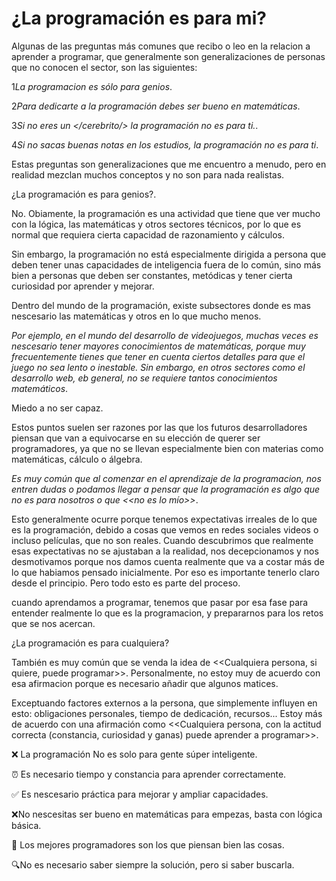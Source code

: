# ¿La programación es para mi?

Algunas de las preguntas más comunes que recibo o leo en la relacion a aprender a programar, que generalmente son generalizaciones de personas que no conocen el sector, son las siguientes:

1*La programacion es sólo para genios*.

2*Para dedicarte a la programación debes ser bueno en matemáticas*.

3*Si no eres un </cerebrito/> la programación no es para ti.*.

4*Si no sacas buenas notas en los estudios, la programación no es para ti*.

Estas preguntas son generalizaciones que me encuentro a menudo, pero en realidad mezclan muchos conceptos y no son para nada realistas.

¿La programación es para genios?.

No. Obiamente, la programación es una actividad que tiene que ver mucho con la lógica, las matemáticas y otros sectores técnicos, por lo que es normal que requiera cierta capacidad de razonamiento y cálculos.

Sin embargo, la programación no está especialmente dirigida a persona que deben tener unas capacidades de inteligencia fuera de lo común, sino más bien a personas que deben ser constantes, metódicas y tener cierta curiosidad por aprender y mejorar.

Dentro del mundo de la programación, existe subsectores donde es mas nescesario las matemáticas y otros en lo que mucho menos.

_Por ejemplo, en el mundo del desarrollo de videojuegos, muchas veces es nescesario tener mayores conocimientos de matemáticas, porque muy frecuentemente tienes que tener en cuenta ciertos detalles para que el juego no sea lento o inestable. Sin embargo, en otros sectores como el desarrollo web, eb general, no se requiere tantos conocimientos matemáticos_.

Miedo a no ser capaz.

Estos puntos suelen ser razones por las que los futuros desarrolladores piensan que van a equivocarse en su elección de querer ser programadores, ya que no se llevan especialmente bien con materias como matemáticas, cálculo o álgebra.

_Es muy común que al comenzar en el aprendizaje de la programacion, nos entren dudas o podamos llegar a pensar que la programación es algo que no es para nosotros o que <<no es lo mío>>_.

Esto generalmente ocurre porque tenemos expectativas irreales de lo que es la programación, debido a cosas que vemos en redes sociales videos o incluso películas, que no son reales. Cuando descubrimos que realmente esas expectativas no se ajustaban a la realidad, nos decepcionamos y nos desmotivamos porque nos damos cuenta realmente que va a costar más de lo que habiamos pensado inicialmente. Por eso es importante tenerlo claro desde el principio. Pero todo esto es parte del proceso.

cuando aprendamos a programar, tenemos que pasar por esa fase para entender realmente lo que es la programacion, y prepararnos para los retos que se nos acercan.

¿La programación es para cualquiera?

También es muy común que se venda la idea de <<Cualquiera persona, si quiere, puede programar>>. Personalmente, no estoy muy de acuerdo con esa afirmacion porque es necesario añadir que algunos matices.

Exceptuando factores externos a la persona, que simplemente influyen en esto: obligaciones personales, tiempo de dedicación, recursos... Estoy más de acuerdo con una afirmación como <<Cualquiera persona, con la actitud correcta (constancia, curiosidad y ganas) puede aprender a programar>>.

❌ La programación No es solo para gente súper inteligente.

⏰ Es necesario tiempo y constancia para aprender correctamente.

✅ Es nescesario práctica para mejorar y ampliar capacidades.

❌No nescesitas ser bueno en matemáticas para empezas, basta con lógica básica.

🧠 Los mejores programadores son los que piensan bien las cosas.

🔍No es necesario saber siempre la solución, pero si saber buscarla.
